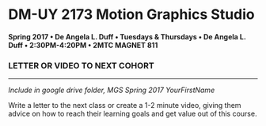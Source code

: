 # DM-UY 2173 Motion Graphics Studio

#### Spring 2017 • De Angela L. Duff • Tuesdays &amp; Thursdays • De Angela L. Duff • 2:30PM-4:20PM • 2MTC MAGNET 811

### LETTER OR VIDEO TO NEXT COHORT

---

*Include in google drive folder, MGS Spring 2017 YourFirstName*

Write a letter to the next class or create a 1-2 minute video, giving them advice on how to reach their learning goals and get value out of this course.